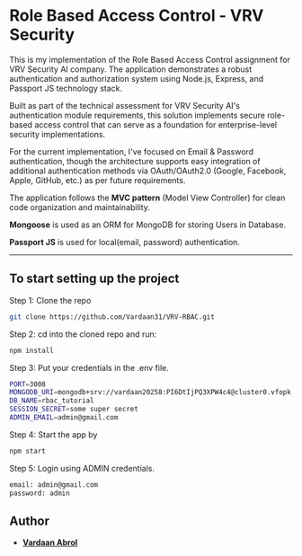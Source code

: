 # Role Based Access Control - VRV Security

This is my implementation of the Role Based Access Control assignment for VRV Security AI company. The application demonstrates a robust authentication and authorization system using Node.js, Express, and Passport JS technology stack.

Built as part of the technical assessment for VRV Security AI's authentication module requirements, this solution implements secure role-based access control that can serve as a foundation for enterprise-level security implementations.

For the current implementation, I've focused on Email & Password authentication, though the architecture supports easy integration of additional authentication methods via OAuth/OAuth2.0 (Google, Facebook, Apple, GitHub, etc.) as per future requirements.

The application follows the **MVC pattern** (Model View Controller) for clean code organization and maintainability.

**Mongoose** is used as an ORM for MongoDB for storing Users in Database.

**Passport JS** is used for local(email, password) authentication.


---

## To start setting up the project

Step 1: Clone the repo

```bash
git clone https://github.com/Vardaan31/VRV-RBAC.git
```

Step 2: cd into the cloned repo and run:

```bash
npm install
```

Step 3: Put your credentials in the .env file.

```bash
PORT=3008
MONGODB_URI=mongodb+srv://vardaan20258:PI6DtIjPQ3XPW4c4@cluster0.vfopk.mongodb.net/?retryWrites=true&w=majority&appName=Cluster0
DB_NAME=rbac_tutorial
SESSION_SECRET=some super secret
ADMIN_EMAIL=admin@gmail.com
```
Step 4: Start the app by

```bash
npm start
```

Step 5: Login using ADMIN credentials.

```bash
email: admin@gmail.com
password: admin
```

## Author

- [**Vardaan Abrol**](https://vardaanabrol.vercel.app)

